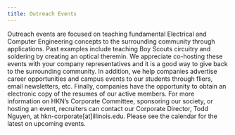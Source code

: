 ```yaml
---
title: Outreach Events
---
```

Outreach events are focused on teaching fundamental Electrical and Computer Engineering concepts to the surrounding community through applications. Past examples include teaching Boy Scouts circuitry and soldering by creating an optical theremin. We appreciate co-hosting these events with your company representatives and it is a good way to give back to the surrounding community.
In addition, we help companies advertise career opportunities and campus events to our students through fliers, email newsletters, etc. Finally, companies have the opportunity to obtain an electronic copy of the resumes of our active members.
For more information on HKN’s Corporate Committee, sponsoring our society, or hosting an event, recruiters can contact our Corporate Director, Todd Nguyen, at hkn-corporate[at]illinois.edu.
Please see the calendar for the latest on upcoming events.